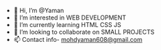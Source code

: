 - 👋 Hi, I’m @Yaman
- 👀 I’m interested in WEB DEVELOPMENT
- 🌱 I’m currently learning HTML CSS JS
- 💞️ I’m looking to collaborate on SMALL PROJECTS
- 📫 Contact info- mohdyaman608@gmail.com

<!---
0yaman0/0yaman0 is a ✨ special ✨ repository because its `README.md` (this file) appears on your GitHub profile.
You can click the Preview link to take a look at your changes.
--->
